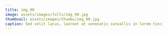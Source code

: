 ```yaml
--- 
title: img_90
image: assets/images/fulls/img_90.jpg 
thumbnail: assets/images/thumbs/img_90.jpg 
caption: Sed velit lacus, laoreet at venenatis convallis in lorem tincidunt. 
--- 
```

